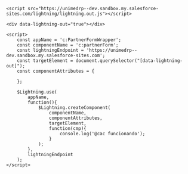 <html>
    <style>
        a {
            color:blue;
        }
    </style>

    <script src="https://unimedrp--dev.sandbox.my.salesforce-sites.com/lightning/lightning.out.js"></script>

    <div data-lightning-out="true"></div>

    <script>
        const appName = 'c:PartnerFormWrapper';
        const componentName = 'c:partnerForm';
        const lightningEndpoint = 'https://unimedrp--dev.sandbox.my.salesforce-sites.com';
        const targetElement = document.querySelector("[data-lightning-out]");
        const componentAttributes = {

        };

        $Lightning.use(
            appName,
            function(){
                $Lightning.createComponent(
                    componentName,
                    componentAttributes,
                    targetElement,
                    function(cmp){
                        console.log('@cac funcionando');
                    }
                );
            },
            lightningEndpoint
        );
    </script>
</html>
